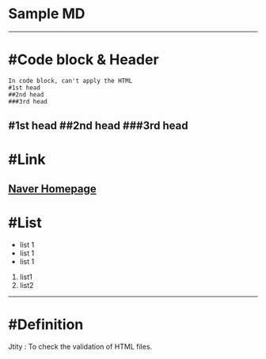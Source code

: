 Sample MD
=========
---

# #Code block & Header
~~~~
In code block, can't apply the HTML
#1st head
##2nd head
###3rd head
~~~~

#1st head
##2nd head
###3rd head
---

# #Link
[Naver Homepage](http://www.naver.com)
---

# #List
* list 1
* list 1
* list 1

1. list1
1. list2


---

# #Definition
Jtity
:  To check the validation of HTML files.
